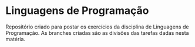 # Linguagens de Programação
Repositório criado para postar os exercícios da disciplina de Linguagens de Programação. As branches criadas são as divisões das tarefas dadas nesta matéria.

